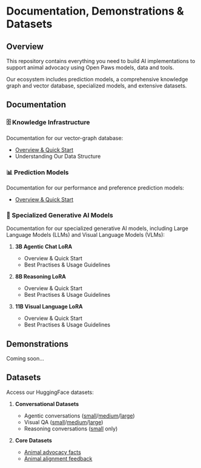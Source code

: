 # Documentation, Demonstrations & Datasets

## Overview
This repository contains everything you need to build AI implementations to support animal advocacy using Open Paws models, data and tools. 

Our ecosystem includes prediction models, a comprehensive knowledge graph and vector database, specialized models, and extensive datasets.

## Documentation

### 🗄️ Knowledge Infrastructure
Documentation for our vector-graph database:

   - [Overview & Quick Start](Knowledge/README.md)
   - Understanding Our Data Structure

### 📊 Prediction Models
Documentation for our performance and preference prediction models:

- [Overview & Quick Start](Predictions/README.md)

### 🤖 Specialized Generative AI Models
Documentation for our specialized generative AI models, including Large Language Models (LLMs) and Visual Language Models (VLMs):

1. **3B Agentic Chat LoRA**
   - Overview & Quick Start
   - Best Practises & Usage Guidelines

2. **8B Reasoning LoRA**
   - Overview & Quick Start
   - Best Practises & Usage Guidelines

3. **11B Visual Language LoRA**
   - Overview & Quick Start
   - Best Practises & Usage Guidelines

## Demonstrations

Coming soon...

## Datasets
Access our HuggingFace datasets:

1. **Conversational Datasets**
   - Agentic conversations ([small](https://huggingface.co/datasets/open-paws/agentic_conversations_small)/[medium](https://huggingface.co/datasets/open-paws/agentic_conversations_medium)/[large](https://huggingface.co/datasets/open-paws/agentic_conversations_large))
   - Visual QA ([small](https://huggingface.co/datasets/open-paws/visual_qa_small)/[medium](https://huggingface.co/datasets/open-paws/visual_qa_medium)/[large](https://huggingface.co/datasets/open-paws/visual_qa_large))
   - Reasoning conversations ([small](https://huggingface.co/datasets/open-paws/reasoning_conversations_small) only)

2. **Core Datasets**
   - [Animal advocacy facts](https://huggingface.co/datasets/open-paws/animal_advocacy_facts)
   - [Animal alignment feedback](https://huggingface.co/datasets/open-paws/animal_alignment_feedback)
